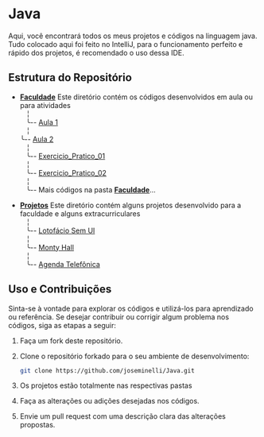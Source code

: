 # Java

Aqui, você encontrará todos os meus projetos e códigos na linguagem java. Tudo colocado aqui foi feito no IntelliJ, para o funcionamento perfeito e rápido dos projetos, é recomendado o uso dessa IDE.

## Estrutura do Repositório

- [**Faculdade**](/Faculdade/) Este diretório contém os códigos desenvolvidos em aula ou para atividades <br>
    ‎ ‎ ‎   ╎<br>
     ‎ ‎ ‎  ╰-- [Aula 1](/Faculdade/Aula1/)<br>
    ‎ ‎ ‎   ╎<br>
     ‎ ‎ ‎  ╰-- [Aula 2](/Faculdade/Aula2/)<br>
    ‎ ‎ ‎   ╎<br>
    ‎ ‎ ‎   ╰-- [Exercicio_Pratico_01](/Faculdade/Exercicio_Pratico_01)<br>
    ‎ ‎ ‎   ╎<br>
    ‎ ‎ ‎   ╰-- [Exercicio_Pratico_02](/Faculdade/Exercicio_Pratico_02)<br>
    ‎ ‎ ‎   ╎<br>
    ‎ ‎ ‎   ╰-- Mais códigos na pasta [**Faculdade**](/Faculdade/)...<br>

- [**Projetos**](/Projetos/) Este diretório contém alguns projetos desenvolvido para a faculdade e alguns extracurriculares <br>
    ‎ ‎ ‎   ╎<br>
     ‎ ‎ ‎  ╰-- [Lotofácio Sem UI](/Projetos/Lotofacil_NoUI)<br>
    ‎ ‎ ‎   ╎<br>
     ‎ ‎ ‎  ╰-- [Monty Hall](/Projetos/Monty_Hall)<br>
    ‎ ‎ ‎   ╎<br>
     ‎ ‎ ‎  ╰-- [Agenda Telefônica](/Projetos/AgendaTelefonica)<br>
            

## Uso e Contribuições

Sinta-se à vontade para explorar os códigos e utilizá-los para aprendizado ou referência. Se desejar contribuir ou corrigir algum problema nos códigos, siga as etapas a seguir:

1. Faça um fork deste repositório.

2. Clone o repositório forkado para o seu ambiente de desenvolvimento:

   ```bash
   git clone https://github.com/joseminelli/Java.git
   
3. Os projetos estão totalmente nas respectivas pastas
  
4. Faça as alterações ou adições desejadas nos códigos.

5. Envie um pull request com uma descrição clara das alterações propostas.
